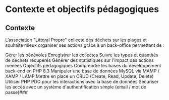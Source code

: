 # Contexte et objectifs pédagogiques
## Contexte
L’association "Littoral Propre" collecte des déchets sur les plages et souhaite mieux organiser ses actions grâce à un back-office permettant de :

Gérer les bénévoles
Enregistrer les collectes
Suivre les types et quantités de déchets récupérés
Générer des statistiques sur l'impact des actions menées
Objectifs pédagogiques
Comprendre les bases du développement back-end en PHP 8.3
Manipuler une base de données MySQL via MAMP / XAMP / LAMP
Mettre en place un CRUD (Create, Read, Update, Delete)
Utiliser PHP PDO pour les interactions avec la base de données
Sécuriser les accès avec un système d'authentification simple (email / mot de passe)###